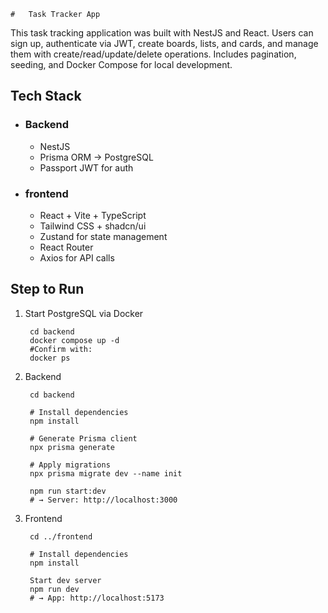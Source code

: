     # 	Task Tracker App

This task tracking application was built with NestJS and React. Users can sign up, authenticate via JWT, create boards, lists, and cards, and manage them with create/read/update/delete operations. Includes pagination, seeding, and Docker Compose for local development.

## Tech Stack

 - ### Backend
	 - NestJS 
	 - Prisma ORM → PostgreSQL
	 - Passport JWT for auth

- ### frontend
	- React + Vite + TypeScript
	- Tailwind CSS + shadcn/ui
	- Zustand for state management
	- React Router
	- Axios for API calls


## Step to Run

 1. Start PostgreSQL via Docker
	 
		 cd backend
		 docker compose up -d
		 #Confirm with:
		 docker ps

2. Backend		
		
		cd backend
		
		# Install dependencies
		npm install
		
		# Generate Prisma client
		npx prisma generate
		
		# Apply migrations
		npx prisma migrate dev --name init
		
		npm run start:dev
		# → Server: http://localhost:3000

3. Frontend
		
		cd ../frontend
		
		# Install dependencies
		npm install
		
		Start dev server
		npm run dev
		# → App: http://localhost:5173













